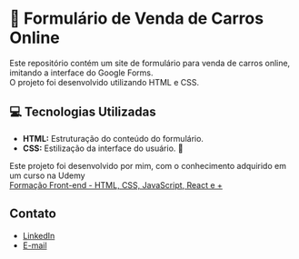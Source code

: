 # 🚗 Formulário de Venda de Carros Online

Este repositório contém um site de formulário para venda de carros online, imitando a interface do Google Forms. <br>
O projeto foi desenvolvido utilizando HTML e CSS.

## 💻 Tecnologias Utilizadas

- **HTML:**  Estruturação do conteúdo do formulário.
- **CSS:** Estilização da interface do usuário. 🎨

Este projeto foi desenvolvido por mim, com o conhecimento adquirido em um curso na Udemy <br>
[Formação Front-end - HTML, CSS, JavaScript, React e +](https://www.udemy.com/course/formacao-front-end-html-css-javascript-react-e/?couponCode=LETSLEARNNOWPP) 

## Contato
- [LinkedIn](https://www.linkedin.com/in/fernandatozzihonorio/)
- [E-mail](mailto:fernandatozzihonorio@gmail.com)
